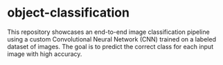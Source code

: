 # object-classification
This repository showcases an end-to-end image classification pipeline using a custom Convolutional Neural Network (CNN) trained on a labeled dataset of images. The goal is to predict the correct class for each input image with high accuracy.
